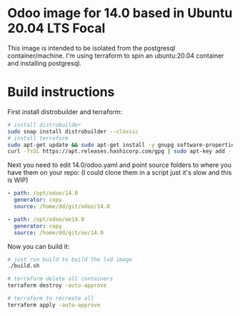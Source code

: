 # Odoo image for 14.0 based in Ubuntu 20.04 LTS Focal

This image is intended to be isolated from the postgresql container/machine.
I'm using terraform to spin an ubuntu:20.04 container and installing postgresql.

# Build instructions

First install distrobuilder and terraform:

```bash
# install distrobuilder
sudo snap install distrobuilder --classic
# install terraform
sudo apt-get update && sudo apt-get install -y gnupg software-properties-common curl
curl -fsSL https://apt.releases.hashicorp.com/gpg | sudo apt-key add -
```

Next you need to edit 14.0/odoo.yaml and point source folders to where you have them on your repo:
(I could clone them in a script just it's slow and this is WIP)

```yaml
- path: /opt/odoo/14.0
  generator: copy
  source: /home/dd/git/odoo/14.0

- path: /opt/odoo/oe14.0
  generator: copy
  source: /home/dd/git/oe/14.0
```


Now you can build it:

```bash
# just run build to build the lxd image
./build.sh

# terraform delete all containers
terraform destroy -auto-approve

# terraform to recreate all
terraform apply -auto-approve
```
